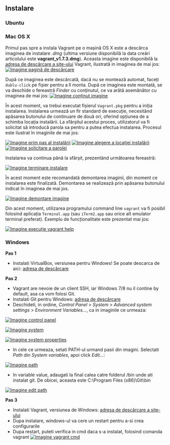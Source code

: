 

## Instalare

### Ubuntu

### Mac OS X

Primul pas spre a instala Vagrant pe o mașină OS X este a descărca imaginea de instalare _.dmg_ (ultima versiune disponibilă la data creări articolului este **vagrant_v1.7.3.dmg**). Aceasta imagine este disponibilă la [adresa de descărcare a site-ului](http://www.vagrantup.com/downloads.html) Vagrant, ilustrată in imaginea de mai jos:
[![Imagine pagină de descărcare](assets/images/images/macos/download.png)](assets/images/images/macos/download.png)

După ce imaginea este descărcată, dacă nu se montează automat, faceți `dublu-click` pe fișier pentru a îl monta. După ce imaginea este montată, se va deschide o fereastră _Finder_ cu conținutul, ce va arătă asemănător cu imaginea de mai jos:
[![Imagine conținut imagine](assets/images/images/macos/image.png)](assets/images/images/macos/image.png)

În acest moment, va trebui executat fișierul `Vagrant.pkg` pentru a iniția instalarea. Instalarea urmează un fir standard de execuție, necesitând apăsarea butonului de continuare de două ori, oferind opțiunea de a schimba locația instalării. La sfârșitul acestui proces, utilizatorul va fi solicitat să introducă parola sa pentru a putea efectua instalarea. Procesul este ilustrat în imaginile de mai jos:

[![Imagine prim pas al instalării](assets/images/images/macos/firststep.png)](assets/images/images/macos/firststep.png)
[![Imagine alegere a locației instalării](assets/images/images/macos/installlocation.png)](assets/images/images/macos/installlocation.png)
[![Imagine solicitare a parolei](assets/images/images/macos/pass.png)](assets/images/images/macos/pass.png)

Instalarea va continua până la sfârșit, prezentând următoarea fereastră:

[![Imagine terminare instalare](assets/images/images/macos/installcomplete.png)](assets/images/images/macos/installcomplete.png)

În acest moment este recomandată demontarea imaginii, din moment ce instalarea este finalizată. Demontarea se realizează prin apăsarea butonului indicat în imaginea de mai jos.

[![Imagine demontare imagine](assets/images/images/macos/unmount.png)](assets/images/images/macos/unmount.png)

Din acest moment, utilizarea programului command line `vagrant` va fi posibil folosind aplicația `Terminal.app` (sau `iTerm2.app` sau orice alt emulator terminal preferat). Exemplu de funcționalitate este prezentat mai jos:

[![Imagine execuție vagrant help](assets/images/images/macos/vagranthelp.png)](assets/images/images/macos/vagranthelp.png)

### Windows


**Pas 1**

- Instalati VirtualBox, versiunea pentru Windows! Se poate descarca de aici: [adresa de descărcare](https://www.virtualbox.org/wiki/Downloads)



**Pas 2**

- Vagrant are nevoie de un client SSH, iar Windows 7/8 nu il contine by default, asa ca vom folosi Git.
- Instalati Git pentru Windows: [adresa de descărcare](http://msysgit.github.io/)
- Deschideti, in ordine, _Control Panel_ > _System_ > _Advanced system settings_ > _Environment Variables..._, ca in imaginile ce urmeaza:

[![Imagine control panel](assets/images/images/windows/control_panel.png)](assets/images/images/windows/control_panel.png)

[![Imagine system](assets/images/images/windows/system.png)](assets/images/images/windows/system.png)

[![Imagine system properties](assets/images/images/windows/system_properties.png)](assets/images/images/windows/system_properties.png)

- In cele ce urmeaza, setati PATH-ul urmand pasii din imagini. Selectati _Path_ din _System variables_, apoi click _Edit..._:

[![Imagine path](assets/images/images/windows/path.png)](assets/images/images/windows/path.png)

- In variable value, adaugati la final calea catre folderul /bin unde ati instalat git. De obicei, aceasta este C:\Program Files (x86)\Git\bin

[![Imagine edit path](assets/images/images/windows/edit_path.png)](assets/images/images/windows/edit_path.png)

**Pas 3**

- Instalati Vagrant, versiunea de Windows: [adresa de descărcare a site-ului](http://www.vagrantup.com/downloads.html)
- Dupa instalare, windows-ul va cere un restart pentru a-si crea configurarile
- Dupa restart, puteti verifica in cmd daca s-a instalat, folosind comanda vagrant
[![Imagine vagrant cmd](assets/images/images/windows/vagrant_cmd.png)](assets/images/images/windows/vagrant_cmd.png)
